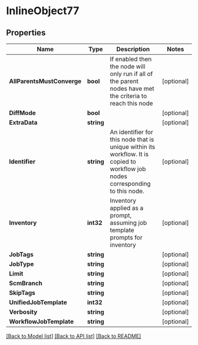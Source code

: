 # InlineObject77

## Properties

Name | Type | Description | Notes
------------ | ------------- | ------------- | -------------
**AllParentsMustConverge** | **bool** | If enabled then the node will only run if all of the parent nodes have met the criteria to reach this node | [optional] 
**DiffMode** | **bool** |  | [optional] 
**ExtraData** | **string** |  | [optional] 
**Identifier** | **string** | An identifier for this node that is unique within its workflow. It is copied to workflow job nodes corresponding to this node. | [optional] 
**Inventory** | **int32** | Inventory applied as a prompt, assuming job template prompts for inventory | [optional] 
**JobTags** | **string** |  | [optional] 
**JobType** | **string** |  | [optional] 
**Limit** | **string** |  | [optional] 
**ScmBranch** | **string** |  | [optional] 
**SkipTags** | **string** |  | [optional] 
**UnifiedJobTemplate** | **int32** |  | [optional] 
**Verbosity** | **string** |  | [optional] 
**WorkflowJobTemplate** | **string** |  | [optional] 

[[Back to Model list]](../README.md#documentation-for-models) [[Back to API list]](../README.md#documentation-for-api-endpoints) [[Back to README]](../README.md)


